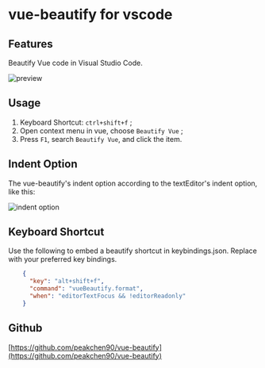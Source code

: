 # vue-beautify for vscode

## Features

Beautify Vue code in Visual Studio Code.

![preview](source/preview.gif)

## Usage

1. Keyboard Shortcut: `ctrl+shift+f` ;
2. Open context menu in vue, choose `Beautify Vue` ;
3. Press `F1`, search `Beautify Vue`, and click the item.

## Indent Option

The vue-beautify's indent option according to the textEditor's indent option, like this: 

![indent option](source/indent-option.png)

## Keyboard Shortcut

Use the following to embed a beautify shortcut in keybindings.json. Replace with your preferred key bindings.

```json
    {
      "key": "alt+shift+f",          
      "command": "vueBeautify.format",
      "when": "editorTextFocus && !editorReadonly" 
    }
```

## Github
[https://github.com/peakchen90/vue-beautify](https://github.com/peakchen90/vue-beautify)
